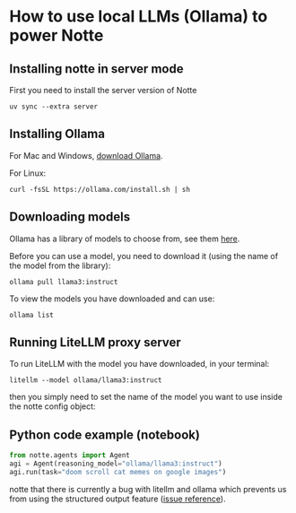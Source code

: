 # How to use local LLMs (Ollama) to power Notte

## Installing notte in server mode

First you need to install the server version of Notte

```
uv sync --extra server
```

## Installing Ollama
For Mac and Windows, [download Ollama](https://ollama.com/download).

For Linux:
```
curl -fsSL https://ollama.com/install.sh | sh
```

## Downloading models
Ollama has a library of models to choose from, see them [here](https://ollama.com/library).

Before you can use a model, you need to download it (using the name of the model from the library):

```
ollama pull llama3:instruct
```

To view the models you have downloaded and can use:

```
ollama list
```

## Running LiteLLM proxy server

To run LiteLLM with the model you have downloaded, in your terminal:

```
litellm --model ollama/llama3:instruct
```
then you simply need to set the name of the model you want to use inside the notte config object:

## Python code example (notebook)

```python
from notte.agents import Agent
agi = Agent(reasoning_model="ollama/llama3:instruct")
agi.run(task="doom scroll cat memes on google images")
```

notte that there is currently a bug with litellm and ollama which prevents us from using the structured output feature ([issue reference](https://github.com/BerriAI/litellm/issues/8594)).
